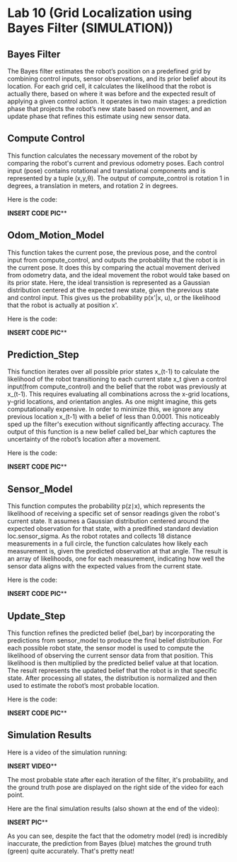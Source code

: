 # Lab 10 (Grid Localization using Bayes Filter (SIMULATION))


## Bayes Filter

The Bayes filter estimates the robot’s position on a predefined grid by combining control inputs, sensor observations, and its prior belief about its location. For each grid cell, it calculates the likelihood that the robot is actually there, based on where it was before and the expected result of applying a given control action. It operates in two main stages: a prediction phase that projects the robot’s new state based on movement, and an update phase that refines this estimate using new sensor data.

## Compute Control

This function calculates the necessary movement of the robot by comparing the robot's current and previous odometry poses. Each control input (pose) contains rotational and translational components and is represented by a tuple (x,y,θ). The output of compute_control is rotation 1 in degrees, a translation in meters, and rotation 2 in degrees. 

Here is the code: 

****INSERT CODE PIC******

## Odom_Motion_Model

This function takes the current pose, the previous pose, and the control input from compute_control, and outputs the probablilty that the robot is in the current pose. It does this by comparing the actual movement derived from odometry data, and the ideal movement the robot would take based on its prior state. Here, the ideal transistion is represented as a Gaussian distribution centered at the expected new state, given the previous state and control input. This gives us the probability p(x'|x, u), or the likelihood that the robot is actually at position x'.

Here is the code: 

****INSERT CODE PIC******


## Prediction_Step

This function iterates over all possible prior states x_(t-1) to calculate the likelihood of the robot transitioning to each current state x_t given a control input(from compute_control) and the belief that the robot was previously at x_(t-1). This requires evaluating all combinations across the x-grid locations, y-grid locations, and orientation angles. As one might imagine, this gets computationally expensive. In order to minimize this, we ignore any previous location x_(t-1) with a belief of less than 0.0001. This noticeably sped up the filter's execution without significantly affecting accuracy. The output of this function is a new belief called bel_bar which captures the uncertainty of the robot’s location after a movement.

Here is the code: 

****INSERT CODE PIC******

## Sensor_Model

This function computes the probability p(z∣x), which represents the likelihood of receiving a specific set of sensor readings given the robot's current state. It assumes a Gaussian distribution centered around the expected observation for that state, with a predifined standard deviation loc.sensor_sigma. As the robot rotates and collects 18 distance measurements in a full circle, the function calculates how likely each measurement is, given the predicted observation at that angle. The result is an array of likelihoods, one for each measurement, indicating how well the sensor data aligns with the expected values from the current state.

Here is the code: 

****INSERT CODE PIC******

## Update_Step 

This function refines the predicted belief (bel_bar) by incorporating the predictions from sensor_model to produce the final belief distribution. For each possible robot state, the sensor model is used to compute the likelihood of observing the current sensor data from that position. This likelihood is then multiplied by the predicted belief value at that location. The result represents the updated belief that the robot is in that specific state. After processing all states, the distribution is normalized and then used to estimate the robot’s most probable location.

Here is the code: 

****INSERT CODE PIC******

## Simulation Results

Here is a video of the simulation running: 

****INSERT VIDEO******

The most probable state after each iteration of the filter, it's probability, and the ground truth pose are displayed on the right side of the video for each point.

Here are the final simulation results (also shown at the end of the video): 

****INSERT PIC******

As you can see, despite the fact that the odometry model (red) is incredibly inaccurate, the prediction from Bayes (blue) matches the ground truth (green) quite accurately. That's pretty neat! 
